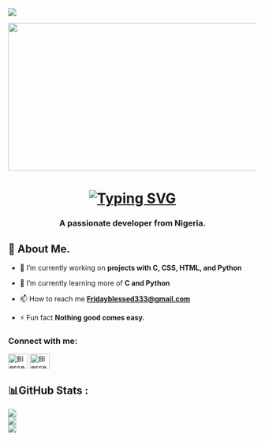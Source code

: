 

<img src="https://readme-typing-svg.herokuapp.com/?lines=Welcome+to+my+GitHub+page!&left=true&size=20">
</p>
<p align="center">
</p>

<div align="center">
  <img src="https://media.giphy.com/media/dWesBcTLavkZuG35MI/giphy.gif" width="600" height="300"/>
</div>

<h1 align="center"> <a href="https://git.io/typing-svg"><img src="https://readme-typing-svg.demolab.com?font=Fira+Code&size=30&pause=1000&color=1363DF&multiline=true&width=600&lines=Hi,+👋🏽+I'm+Friday+Blessed." alt="Typing SVG" /></a></h1>
<h3 align="center">A passionate  developer from Nigeria.</h3>


## 🙋 About Me.

- 🔭 I’m currently working on **projects with C, CSS, HTML, and Python**

- 🌱 I’m currently learning more of **C and Python**

- 📫 How to reach me **Fridayblessed333@gmail.com**

- ⚡ Fun fact **Nothing good comes easy.**




<h3 align="left">Connect with me:</h3>
<p align="left">

<a href="https://twitter.com/Chigozirim__1" target="blank"><img align="center" src="https://raw.githubusercontent.com/rahuldkjain/github-profile-readme-generator/master/src/images/icons/Social/twitter.svg" alt="Blessedfriday007" height="30" width="40" /></a>
<a href="https://linkedin.com/in/friday-blessed-34a026262" target="blank"><img align="center" src="https://raw.githubusercontent.com/rahuldkjain/github-profile-readme-generator/master/src/images/icons/Social/linked-in-alt.svg" alt="Blessedfriday007" height="30" width="40" /></a>
</p>


## 📊GitHub Stats :
![](https://github-readme-stats.vercel.app/api?username=Blessedfriday007&theme=highcontrast&hide_border=false&include_all_commits=true&count_private=false)<br/>
![](https://github-readme-streak-stats.herokuapp.com/?user=Blessedfriday007&theme=highcontrast&hide_border=false)<br/>
![](https://github-readme-stats.vercel.app/api/top-langs/?username=Blessedfriday007&theme=highcontrast&hide_border=false&include_all_commits=true&count_private=false&layout=compact)
